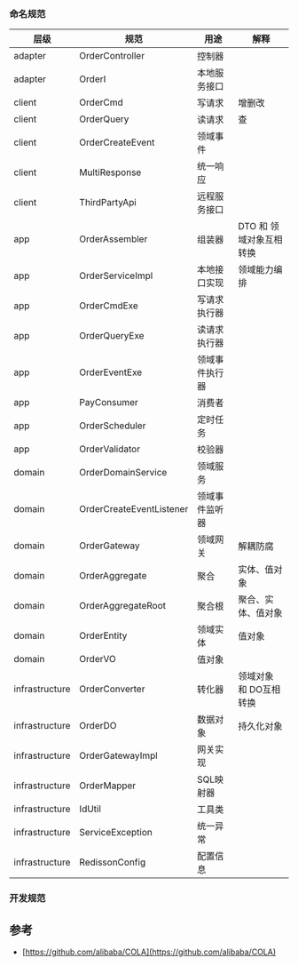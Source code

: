 ### 命名规范

| 层级             | 规范                       | 用途      | 解释             |
|----------------|--------------------------|---------|----------------|
| adapter        | OrderController          | 控制器     |                |
| adapter        | OrderI                   | 本地服务接口  |                |
| client         | OrderCmd                 | 写请求     | 增删改            |
| client         | OrderQuery               | 读请求     | 查              |
| client         | OrderCreateEvent         | 领域事件    |                |
| client         | MultiResponse            | 统一响应    |                |
| client         | ThirdPartyApi            | 远程服务接口  |                |
| app            | OrderAssembler           | 组装器     | DTO 和 领域对象互相转换 |
| app            | OrderServiceImpl         | 本地接口实现  | 领域能力编排         |
| app            | OrderCmdExe              | 写请求执行器  |                |
| app            | OrderQueryExe            | 读请求执行器  |                |
| app            | OrderEventExe            | 领域事件执行器 |                |
| app            | PayConsumer              | 消费者     |                |
| app            | OrderScheduler           | 定时任务    |                |
| app            | OrderValidator           | 校验器     |                |
| domain         | OrderDomainService       | 领域服务    |                |
| domain         | OrderCreateEventListener | 领域事件监听器 |                |
| domain         | OrderGateway             | 领域网关    | 解耦防腐           |
| domain         | OrderAggregate           | 聚合      | 实体、值对象         |
| domain         | OrderAggregateRoot       | 聚合根     | 聚合、实体、值对象      |
| domain         | OrderEntity              | 领域实体    | 值对象            |
| domain         | OrderVO                  | 值对象     |                |
| infrastructure | OrderConverter           | 转化器     | 领域对象 和 DO互相转换  |
| infrastructure | OrderDO                  | 数据对象    | 持久化对象          |
| infrastructure | OrderGatewayImpl         | 网关实现    |                |
| infrastructure | OrderMapper              | SQL映射器  |                |
| infrastructure | IdUtil                   | 工具类     |                |
| infrastructure | ServiceException         | 统一异常    |                |
| infrastructure | RedissonConfig           | 配置信息    |                |

### 开发规范

## 参考

- [https://github.com/alibaba/COLA](https://github.com/alibaba/COLA)





